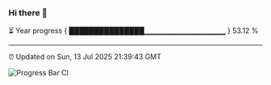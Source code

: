 ### Hi there 👋

⏳ Year progress { ███████████████▁▁▁▁▁▁▁▁▁▁▁▁▁▁▁ } 53.12 %

---

⏰ Updated on Sun, 13 Jul 2025 21:39:43 GMT

![Progress Bar CI](https://github.com/IshwaranRudhara/GIT-ACTION/workflows/Progress%20Bar%20CI/badge.svg)
